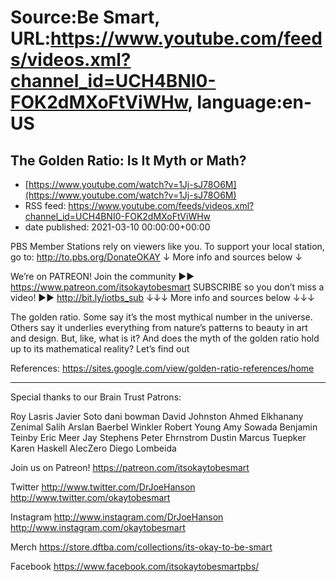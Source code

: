 # Source:Be Smart, URL:https://www.youtube.com/feeds/videos.xml?channel_id=UCH4BNI0-FOK2dMXoFtViWHw, language:en-US

## The Golden Ratio: Is It Myth or Math?
 - [https://www.youtube.com/watch?v=1Jj-sJ78O6M](https://www.youtube.com/watch?v=1Jj-sJ78O6M)
 - RSS feed: https://www.youtube.com/feeds/videos.xml?channel_id=UCH4BNI0-FOK2dMXoFtViWHw
 - date published: 2021-03-10 00:00:00+00:00

PBS Member Stations rely on viewers like you. To support your local station, go to: http://to.pbs.org/DonateOKAY
↓ More info and sources below ↓

We’re on PATREON! Join the community ►► https://www.patreon.com/itsokaytobesmart
SUBSCRIBE so you don’t miss a video! ►► http://bit.ly/iotbs_sub
↓↓↓ More info and sources below ↓↓↓

The golden ratio. Some say it’s the most mythical number in the universe. Others say it underlies everything from nature’s patterns to beauty in art and design. But, like, what is it? And does the myth of the golden ratio hold up to its mathematical reality? Let’s find out

References: https://sites.google.com/view/golden-ratio-references/home

-----------

Special thanks to our Brain Trust Patrons:

Roy Lasris
Javier Soto
dani bowman
David Johnston
Ahmed Elkhanany
Zenimal
Salih Arslan
Baerbel Winkler
Robert Young
Amy Sowada
Benjamin Teinby
Eric Meer
Jay Stephens
Peter Ehrnstrom
Dustin
Marcus Tuepker
Karen Haskell
AlecZero
Diego Lombeida


Join us on Patreon! 
https://patreon.com/itsokaytobesmart

Twitter 
http://www.twitter.com/DrJoeHanson
http://www.twitter.com/okaytobesmart 

Instagram 
http://www.instagram.com/DrJoeHanson 
http://www.instagram.com/okaytobesmart 

Merch
https://store.dftba.com/collections/its-okay-to-be-smart

Facebook
https://www.facebook.com/itsokaytobesmartpbs/

